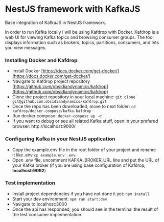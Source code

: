 # NestJS framework with KafkaJS
Base integration of KafkaJS in NestJS framework.

In order to run Kafka locally I will be using Kafdrop with Docker. Kafdrop is a web UI for viewing Kafka topics and browsing consumer groups. The tool displays information such as brokers, topics, partitions, consumers, and lets you view messages.

### Installing Docker and Kafdrop
- Install Docker [https://docs.docker.com/get-docker/](https://docs.docker.com/get-docker/)
- Navigate to Kafdrop project repository [https://github.com/obsidiandynamics/kafdrop](https://github.com/obsidiandynamics/kafdrop)
- Clone the project repository in your local machine: ```git clone git@github.com:obsidiandynamics/kafdrop.git```
- Once the repo has been downloaded, move to next folder: ```cd kafdrop/docker-compose/kafka-kafdrop```
- Run docker compose: ```docker-compose up -d```
- If you want to debug or see all related Kafka stuff, open in your prefered browser: http://localhost:9000/

### Configuring Kafka in your NestJS application
- Copy the example.env file in the root folder of your project and rename it like .env ```cp example.env .env```.
- Open .env file, uncomment KAFKA_BROKER_URL line and put the URL of your Kafka broker (if you are using base configuration of Kafdrop, **localhost:9092**)

### Test implementation
- Install project dependencies if you have not done it yet: ```npm install```
- Start your dev environment: ```npm run start:dev```
- Navigate to localhost:3000
- Once the api has responded, you should see in the terminal the result of the test consumer implementation.
